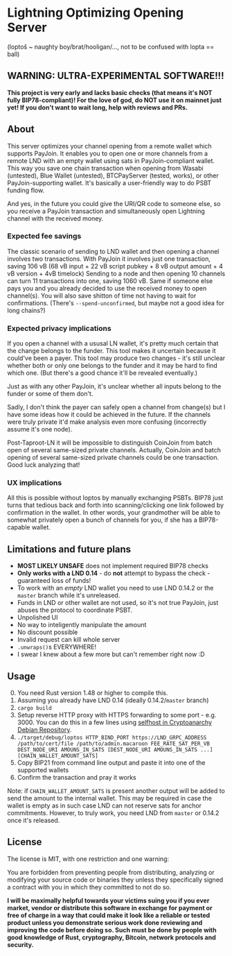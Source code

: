 # Lightning Optimizing Opening Server

(loptoš ~ naughty boy/brat/hooligan/..., not to be confused with lopta == ball)

## WARNING: ULTRA-EXPERIMENTAL SOFTWARE!!!

**This project is very early and lacks basic checks (that means it's NOT fully BIP78-compliant)!
For the love of god, do NOT use it on mainnet just yet!
If you don't want to wait long, help with reviews and PRs.**

## About

This server optimizes your channel opening from a remote wallet which supports PayJoin.
It enables you to open one or more channels from a remote LND with an empty wallet using sats in PayJoin-compliant wallet.
This way you save one chain transaction when opening from Wasabi (untested), Blue Wallet (untested), BTCPayServer (tested, works), or other PayJoin-supporting wallet.
It's basically a user-friendly way to do PSBT funding flow.

And yes, in the future you could give the URI/QR code to someone else, so you receive a PayJoin transaction and simultaneously open Lightning channel with the received money.

### Expected fee savings

The classic scenario of sending to LND wallet and then opening a channel involves two transactions.
With PayJoin it involves just one transaction, saving 106 vB (68 vB input + 22 vB script pubkey + 8 vB output amount + 4 vB version + 4vB timelock)
Sending to a node and then opening 10 channels can turn 11 transactions into one, saving 1060 vB.
Same if someone else pays you and you already decided to use the received money to open channel(s).
You will also save shitton of time not having to wait for confirmations.
(There's `--spend-unconfirmed`, but maybe not a good idea for long chains?)

### Expected privacy implications

If you open a channel with a ususal LN wallet, it's pretty much certain that the change belongs to the funder.
This tool makes it uncertain because it could've been a payer.
This tool may produce two changes - it's still unclear whether both or only one belongs to the funder and it may be hard to find which one.
(But there's a good chance it'll be revealed eventually.)

Just as with any other PayJoin, it's unclear whether all inputs belong to the funder or some of them don't.

Sadly, I don't think the payer can safely open a channel from change(s) but I have some ideas how it could be achieved in the future.
If the channels were truly private it'd make analysis even more confusing (incorrectly assume it's one node).

Post-Taproot-LN it will be impossible to distinguish CoinJoin from batch open of several same-sized private channels.
Actually, CoinJoin and batch opening of several same-sized private channels could be one transaction.
Good luck analyzing that!

### UX implications

All this is possible without loptos by manually exchanging PSBTs.
BIP78 just turns that tedious back and forth into scanning/clicking one link followed by confirmation in the wallet.
In other words, your grandmother will be able to somewhat privately open a bunch of channels for you, if she has a BIP78-capable wallet.

## Limitations and future plans

* **MOST LIKELY UNSAFE** does not implement required BIP78 checks
* **Only works with a LND 0.14** - do **not** attempt to bypass the check - guaranteed loss of funds!
* To work with an *empty* LND wallet you need to use LND 0.14.2 or the `master` branch while it's unreleased.
* Funds in LND or other wallet are not used, so it's not true PayJoin, just abuses the protocol to coordinate PSBT.
* Unpolished UI
* No way to inteligently manipulate the amount
* No discount possible
* Invalid request can kill whole server
* `.unwraps()`s EVERYWHERE!
* I swear I knew about a few more but can't remember right now :D

## Usage

0. You need Rust version 1.48 or higher to compile this.
1. Assuming you already have LND 0.14 (ideally 0.14.2/`master` branch)
2. `cargo build`
3. Setup reverse HTTP proxy with HTTPS forwarding to some port - e.g. 3000.
   You can do this in a few lines using [selfhost in Cryptoanarchy Debian Repository](https://github.com/debian-cryptoanarchy/cryptoanarchy-deb-repo-builder/blob/master/docs/user-level.md#selfhost).
4. `./target/debug/loptos HTTP_BIND_PORT https://LND_GRPC_ADDRESS /path/to/cert/file /path/to/admin.macaroon FEE_RATE_SAT_PER_VB DEST_NODE_URI AMOUNS_IN_SATS [DEST_NODE_URI AMOUNS_IN_SATS ...] [CHAIN_WALLET_AMOUNT_SATS]`
5. Copy BIP21 from command line output and paste it into one of the supported wallets
6. Confirm the transaction and pray it works

Note: if `CHAIN_WALLET_AMOUNT_SATS` is present another output will be added to send the amount to the internal wallet.
This may be required in case the wallet is empty as in such case LND can not reserve sats for anchor commitments.
However, to truly work, you need LND from `master` or 0.14.2 once it's released.

## License

The license is MIT, with one restriction and one warning:

You are forbidden from preventing people from distributing, analyzing or modifying your source code or binaries they unless they specifically signed a contract with you in which they committed to not do so.

**I will be maximally helpful towards your victims suing you if you ever market, vendor or distribute this software in exchange for payment or free of charge in a way that could make it look like a reliable or tested product unless you demonstrate serious work done reviewing and improving the code before doing so. Such must be done by people with good knowledge of Rust, cryptography, Bitcoin, network protocols and security.**
